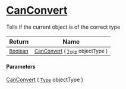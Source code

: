 # [CanConvert](./FeatureDescriptorTJsonConverter-100664066.md)

Tells if the current object is of the correct type

| Return | Name | 
| --- | --- | 
| <sub>[Boolean](https://docs.microsoft.com/en-us/dotnet/api/System.Boolean)</sub>| <sub>[CanConvert](./FeatureDescriptorTJsonConverter-100664066.md) ( [`Type`](https://docs.microsoft.com/en-us/dotnet/api/System.Type) objectType )</sub>| <br>


#### Parameters
[CanConvert](./FeatureDescriptorTJsonConverter-100664066.md) ( [`Type`](https://docs.microsoft.com/en-us/dotnet/api/System.Type) objectType )